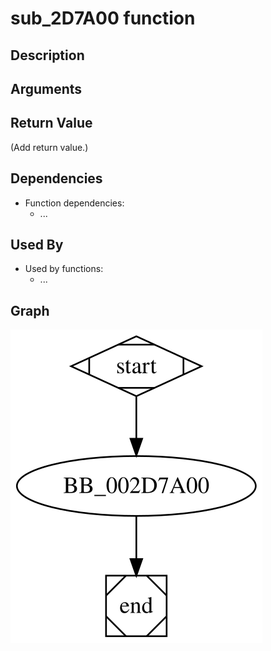 # sub_2D7A00 function

## Description


## Arguments


## Return Value

(Add return value.)

## Dependencies

* Function dependencies:
  * ...

## Used By

* Used by functions:
  * ...

## Graph

![sub_2D7A00 Graph](../svg/sub_2D7A00.svg "sub_2D7A00 Graph")

